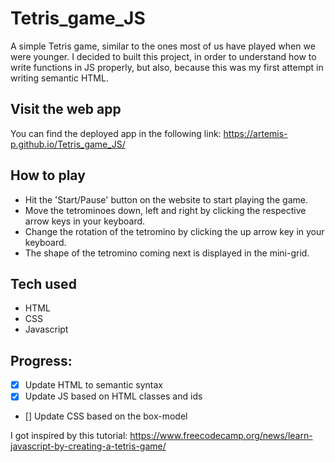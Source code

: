 # Tetris_game_JS
A simple Tetris game, similar to the ones most of us have played when we were younger. I decided to built this project, in order to understand how to write functions in JS properly, but also, because this was my first attempt in writing semantic HTML.

## Visit the web app
You can find the deployed app in the following link: https://artemis-p.github.io/Tetris_game_JS/

## How to play
- Hit the 'Start/Pause' button on the website to start playing the game.
- Move the tetrominoes down, left and right by clicking the respective arrow keys in your keyboard.
- Change the rotation of the tetromino by clicking the up arrow key in your keyboard.
- The shape of the tetromino coming next is displayed in the mini-grid.

## Tech used
- HTML
- CSS
- Javascript

## Progress:
- [x] Update HTML to semantic syntax
- [x] Update JS based on HTML classes and ids
- [] Update CSS based on the box-model


I got inspired by this tutorial: https://www.freecodecamp.org/news/learn-javascript-by-creating-a-tetris-game/

